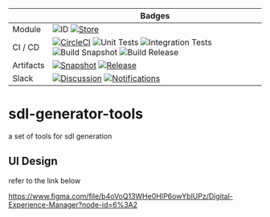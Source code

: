 |  | Badges | 
| --- | --- |
| Module | ![ID](https://img.shields.io/badge/ID-sdl--generator--tools-blue) [![Store](https://img.shields.io/badge/Jahia%20Store-Yes-brightgreen)](https://store.jahia.com/contents/modules-repository/org/jahia/modules/sdl-generator-tools.html) |
| CI / CD | [![CircleCI](https://circleci.com/gh/Jahia/sdl-generator-tools/tree/master.svg?style=shield&circle-token=b8a70b01d5e9483ebbac3babfa26ae80930a56c7)](https://app.circleci.com/pipelines/github/Jahia/sdl-generator-tools) ![Unit Tests](https://img.shields.io/badge/Unit%20Tests-No-red) ![Integration Tests](https://img.shields.io/badge/Integration%20Tests-No-red) ![Build Snapshot](https://img.shields.io/badge/Build%20Snapshot-Yes-brightgreen) ![Build Release](https://img.shields.io/badge/Build%20Release-No-red) | 
| Artifacts | [![Snapshot](https://img.shields.io/badge/Snapshot-Nexus-blue)](https://devtools.jahia.com/nexus/content/repositories/jahia-enterprise-snapshots/org/jahia/modules/sdl-generator-tools/) [![Release](https://img.shields.io/badge/Release-Nexus-blue)](https://devtools.jahia.com/nexus/content/repositories/jahia-enterprise-releases/org/jahia/modules/sdl-generator-tools/) |
| Slack | [![Discussion](https://img.shields.io/badge/Discussion-%23module--sdl--generator--tools-blue)](https://jahia.slack.com/archives/C014B4SAJ2G) [![Notifications](https://img.shields.io/badge/Notifications-%23cci--sdl--generator--tools-blue)](https://jahia.slack.com/archives/C013Y798EQ6)|

# sdl-generator-tools
a set of tools for sdl generation

## UI Design
refer to the link below

https://www.figma.com/file/b4oVoQ13WHe0HIP6owYblUPz/Digital-Experience-Manager?node-id=6%3A2
